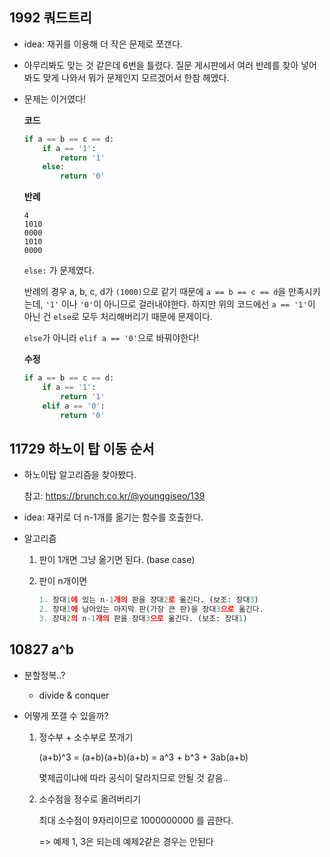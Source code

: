 ## 1992 쿼드트리

- idea: 재귀를 이용해 더 작은 문제로 쪼갠다.

- 아무리봐도 맞는 것 같은데 6번을 틀렸다. 질문 게시판에서 여러 반례를 찾아 넣어봐도 맞게 나와서 뭐가 문제인지 모르겠어서 한참 헤멨다.

- 문제는 이거였다!

  **코드**

  ```python
  if a == b == c == d:
      if a == '1':
          return '1'
      else:
          return '0'
  ```

  **반례**

  ```
  4
  1010
  0000
  1010
  0000
  ```

   `else:` 가 문제였다. 

  반례의 경우 a, b, c, d가 `(1000)`으로 같기 때문에 `a == b == c == d`을 만족시키는데, `'1'` 이나 `'0'`이 아니므로 걸러내야한다. 하지만 위의 코드에선 `a == '1'`이 아닌 건 `else`로 모두 처리해버리기 때문에 문제이다. 

  `else`가 아니라 `elif a == '0'`으로 바꿔야한다!

  **수정**

  ```python
  if a == b == c == d:
      if a == '1':
          return '1'
      elif a == '0':
          return '0'
  ```

  

## 11729 하노이 탑 이동 순서

- 하노이탑 알고리즘을 찾아봤다.

  참고: https://brunch.co.kr/@younggiseo/139

- idea: 재귀로 더 n-1개를 옮기는 함수를 호출한다.

- 알고리즘

  1. 판이 1개면 그냥 옮기면 된다. (base case)

  2. 판이 n개이면

     ```python
     1. 장대1에 있는 n-1개의 판을 장대2로 옮긴다. (보조: 장대3)
     2. 장대1에 남아있는 마지막 판(가장 큰 판)을 장대3으로 옮긴다.
     3. 장대2의 n-1개의 판을 장대3으로 옮긴다. (보조: 장대1)
     ```



## 10827 a^b

- 분할정복..?
  - divide & conquer

- 어떻게 쪼갤 수 있을까?

  1. 정수부 + 소수부로 쪼개기

     (a+b)^3 = (a+b)(a+b)(a+b) = a^3 + b^3 + 3ab(a+b)

     몇제곱이냐에 따라 공식이 달라지므로 안될 것 같음..

  2. 소수점을 정수로 올려버리기

     최대 소수점이 9자리이므로 1000000000 를 곱한다.

     => 예제 1, 3은 되는데 예제2같은 경우는 안된다